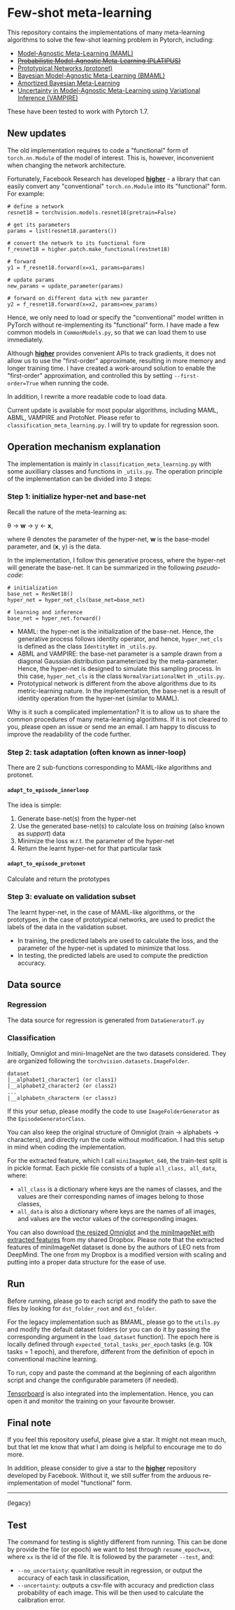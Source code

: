 # Few-shot meta-learning
This repository contains the implementations of many meta-learning algorithms to solve the few-shot learning problem in Pytorch, including:
- [Model-Agnostic Meta-Learning (MAML)](http://proceedings.mlr.press/v70/finn17a/finn17a.pdf)
- ~~[Probabilistic Model-Agnostic Meta-Learning (PLATIPUS)](https://papers.nips.cc/paper/8161-probabilistic-model-agnostic-meta-learning.pdf)~~
- [Prototypical Networks (protonet)](http://papers.nips.cc/paper/6996-prototypical-networks-for-few-shot-learning.pdf)
- [Bayesian Model-Agnostic Meta-Learning (BMAML)](https://papers.nips.cc/paper/7963-bayesian-model-agnostic-meta-learning.pdf)
- [Amortized Bayesian Meta-Learning](https://openreview.net/pdf?id=rkgpy3C5tX)
- [Uncertainty in Model-Agnostic Meta-Learning using Variational Inference (VAMPIRE)](http://openaccess.thecvf.com/content_WACV_2020/papers/Nguyen_Uncertainty_in_Model-Agnostic_Meta-Learning_using_Variational_Inference_WACV_2020_paper.pdf)

These have been tested to work with Pytorch 1.7.

## New updates
The old implementation requires to code a "functional" form of `torch.nn.Module` of the model of interest. This is, however, inconvenient when changing the network architecture.

Fortunately, Facebook Research has developed [__higher__][higher repo] - a library that can easily convert any "conventional" `torch.nn.Module` into its "functional" form. For example:
```
# define a network
resnet18 = torchvision.models.resnet18(pretrain=False)

# get its parameters
params = list(resnet18.paramters())

# convert the network to its functional form
f_resnet18 = higher.patch.make_functional(restnet18)

# forward
y1 = f_resnet18.forward(x=x1, params=params)

# update params
new_params = update_parameter(params)

# forward on different data with new paramter
y2 = f_resnet18.forward(x=x2, params=new_params)
```

Hence, we only need to load or specify the "conventional" model written in PyTorch without re-implementing its "functional" form. I have made a few common models in `CommonModels.py`, so that we can load them to use immediately.

Although [__higher__][higher repo] provides convenient APIs to track gradients, it does not allow us to use the "first-order" approximate, resulting in more memory and longer training time. I have created a work-around solution to enable the "first-order" approximation, and controlled this by setting `--first-order=True` when running the code.

In addition, I rewrite a more readable code to load data.

Current update is available for most popular algorithms, including MAML, ABML, VAMPIRE and ProtoNet. Please refer to `classification_meta_learning.py`. I will try to update for regression soon.

## Operation mechanism explanation
The implementation is mainly in `classification_meta_learning.py` with some auxilliary classes and functions in `_utils.py`. The operation principle of the implementation can be divided into 3 steps:

### Step 1: initialize hyper-net and base-net
Recall the nature of the meta-learning as:

&theta; &rarr; __w__ &rarr; y &larr; __x__,

where &theta; denotes the parameter of the hyper-net, __w__ is the base-model parameter, and (__x__, y) is the data.

In the implementation, I follow this generative process, where the hyper-net will generate the base-net. It can be summarized in the following _pseudo-code_:

```
# initialization
base_net = ResNet18()
hyper_net = hyper_net_cls(base_net=base_net)

# learning and inference
base_net = hyper_net.forward()
```
- MAML: the hyper-net is the initialization of the base-net. Hence, the generative process follows identity operator, and hence, `hyper_net_cls` is defined as the class `IdentityNet` in `_utils.py`.
- ABML and VAMPIRE: the base-net parameter is a sample drawn from a diagonal Gaussian distribution parameterized by the meta-parameter. Hence, the hyper-net is designed to simulate this sampling process. In this case, `hyper_net_cls` is the class `NormalVariationalNet` in `_utils.py`.
- Prototypical network is different from the above algorithms due to its metric-learning nature. In the implementation, the base-net is a result of identity operation from the hyper-net (similar to MAML).

Why is it such a complicated implementation? It is to allow us to share the common procedures of many meta-learning algorithms. If it is not cleared to you, please open an issue or send me an email. I am happy to discuss to improve the readability of the code further.

### Step 2: task adaptation (often known as inner-loop)
There are 2 sub-functions corresponding to MAML-like algorithms and protonet.

#### `adapt_to_episode_innerloop`
The idea is simple:
1. Generate base-net(s) from the hyper-net
2. Use the generated base-net(s) to calculate loss on _training_ (also known as _support_) data
3. Minimize the loss w.r.t. the parameter of the hyper-net
4. Return the learnt hyper-net for that particular task

#### `adapt_to_episode_protonet`
Calculate and return the prototypes

### Step 3: evaluate on validation subset
The learnt hyper-net, in the case of MAML-like algorithms, or the prototypes, in the case of prototypical networks, are used to predict the labels of the data in the validation subset. 
- In training, the predicted labels are used to calculate the loss, and the parameter of the hyper-net is updated to minimize that loss.
- In testing, the predicted labels are used to compute the prediction accuracy.

## Data source
### Regression
The data source for regression is generated from `DataGeneratorT.py`

### Classification
Initially, Omniglot and mini-ImageNet are the two datasets considered. They are organized following the `torchvision.datasets.ImageFolder`.
```
dataset
│__alphabet1_character1 (or class1)
|__alphabet2_character2 (or class2)
...
|__alphabetn_characterm (or classz)
```
If this your setup, please modify the code to use `ImageFolderGenerator` as the `EpisodeGeneratorClass`.

You can also keep the original structure of Omniglot (train -> alphabets -> characters), and directly run the code without modification. I had this setup in mind when coding the implementation.

For the extracted feature, which I call `miniImageNet_640`, the train-test split is in pickle format. Each pickle file consists of a tuple `all_class, all_data`, where:
- `all_class` is a dictionary where keys are the names of classes, and the values are their corresponding names of images belong to those classes,
- `all_data` is also a dictionary where keys are the names of all images, and values are the vector values of the corresponding images.

You can also download [the resized Omniglot](https://www.dropbox.com/s/w1do3wi0wzzo4jw/omniglot.zip?dl=0) and [the miniImageNet with extracted features](https://www.dropbox.com/s/z48ioy2s2bjbu93/miniImageNet_640.zip?dl=0) from my shared Dropbox. Please note that the extracted features of miniImageNet dataset is done by the authors of LEO nets from DeepMind. The one from my Dropbox is a modified version with scaling and putting into a proper data structure for the ease of use.

## Run
Before running, please go to each script and modify the path to save the files by looking for `dst_folder_root` and `dst_folder`.

For the legacy implementation such as BMAML, please go to the `utils.py` and modify the default dataset folders (or you can do it by passing the corresponding argument in the `load_dataset` function). The epoch here is locally defined through `expected_total_tasks_per_epoch` tasks (e.g. 10k tasks = 1 epoch), and therefore, different from the definition of epoch in conventional machine learning.

To run, copy and paste the command at the beginning of each algorithm script and change the configurable parameters (if needed).

[Tensorboard](https://pytorch.org/docs/stable/tensorboard.html) is also integrated into the implementation. Hence, you can open it and monitor the training on your favourite browser.

## Final note
If you feel this repository useful, please give a star. It might not mean much, but that let me know that what I am doing is helpful to encourage me to do more.

In addition, please consider to give a star to the [__higher__][higher repo] repository developed by Facebook. Without it, we still suffer from the arduous re-implementation of model "functional" form.

---
(legacy)

## Test
The command for testing is slightly different from running. This can be done by provide the file (or epoch) we want to test through `resume_epoch=xx`, where `xx` is the id of the file. It is followed by the parameter `--test`, and:
- `--no_uncertainty`: quanlitative result in regression, or output the accuracy of each task in classification,
- `--uncertainty`: outputs a csv-file with accuracy and prediction class probability of each image. This will be then used to calculate the calibration error.

[higher repo]: https://github.com/facebookresearch/higher